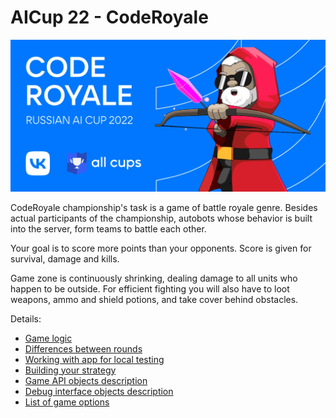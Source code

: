 # AICup 22 - CodeRoyale

![logo](logo.png)

CodeRoyale championship's task is a game of battle royale genre.
Besides actual participants of the championship,
autobots whose behavior is built into the server, form teams to battle each other.

Your goal is to score more points than your opponents.
Score is given for survival, damage and kills.

Game zone is continuously shrinking, dealing damage to all units who happen to be outside.
For efficient fighting you will also have to loot weapons, ammo and shield potions, and take cover behind obstacles.

Details:

- [Game logic](game.md)
- [Differences between rounds](rounds.md)
- [Working with app for local testing](app.md)
- [Building your strategy](client.md)
- [Game API objects description](api/model.md)
- [Debug interface objects description](api/debugging.md)
- [List of game options](options.md)
